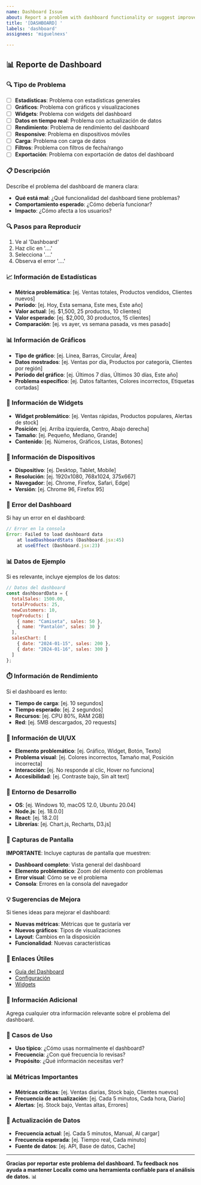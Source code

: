 ```yaml
---
name: Dashboard Issue
about: Report a problem with dashboard functionality or suggest improvements
title: '[DASHBOARD] '
labels: 'dashboard'
assignees: 'miguelnexs'

---
```


## 📊 Reporte de Dashboard

### 🔍 Tipo de Problema

- [ ] **Estadísticas**: Problema con estadísticas generales
- [ ] **Gráficos**: Problema con gráficos y visualizaciones
- [ ] **Widgets**: Problema con widgets del dashboard
- [ ] **Datos en tiempo real**: Problema con actualización de datos
- [ ] **Rendimiento**: Problema de rendimiento del dashboard
- [ ] **Responsive**: Problema en dispositivos móviles
- [ ] **Carga**: Problema con carga de datos
- [ ] **Filtros**: Problema con filtros de fecha/rango
- [ ] **Exportación**: Problema con exportación de datos del dashboard

### 📋 Descripción

Describe el problema del dashboard de manera clara:

- **Qué está mal**: ¿Qué funcionalidad del dashboard tiene problemas?
- **Comportamiento esperado**: ¿Cómo debería funcionar?
- **Impacto**: ¿Cómo afecta a los usuarios?

### 🔍 Pasos para Reproducir

1. Ve al 'Dashboard'
2. Haz clic en '....'
3. Selecciona '....'
4. Observa el error '....'

### 📈 Información de Estadísticas

- **Métrica problemática**: [ej. Ventas totales, Productos vendidos, Clientes nuevos]
- **Período**: [ej. Hoy, Esta semana, Este mes, Este año]
- **Valor actual**: [ej. $1,500, 25 productos, 10 clientes]
- **Valor esperado**: [ej. $2,000, 30 productos, 15 clientes]
- **Comparación**: [ej. vs ayer, vs semana pasada, vs mes pasado]

### 📊 Información de Gráficos

- **Tipo de gráfico**: [ej. Línea, Barras, Circular, Área]
- **Datos mostrados**: [ej. Ventas por día, Productos por categoría, Clientes por región]
- **Período del gráfico**: [ej. Últimos 7 días, Últimos 30 días, Este año]
- **Problema específico**: [ej. Datos faltantes, Colores incorrectos, Etiquetas cortadas]

### 🎯 Información de Widgets

- **Widget problemático**: [ej. Ventas rápidas, Productos populares, Alertas de stock]
- **Posición**: [ej. Arriba izquierda, Centro, Abajo derecha]
- **Tamaño**: [ej. Pequeño, Mediano, Grande]
- **Contenido**: [ej. Números, Gráficos, Listas, Botones]

### 📱 Información de Dispositivos

- **Dispositivo**: [ej. Desktop, Tablet, Mobile]
- **Resolución**: [ej. 1920x1080, 768x1024, 375x667]
- **Navegador**: [ej. Chrome, Firefox, Safari, Edge]
- **Versión**: [ej. Chrome 96, Firefox 95]

### 🐛 Error del Dashboard

Si hay un error en el dashboard:

```javascript
// Error en la consola
Error: Failed to load dashboard data
    at loadDashboardStats (Dashboard.jsx:45)
    at useEffect (Dashboard.jsx:23)
```

### 📊 Datos de Ejemplo

Si es relevante, incluye ejemplos de los datos:

```javascript
// Datos del dashboard
const dashboardData = {
  totalSales: 1500.00,
  totalProducts: 25,
  newCustomers: 10,
  topProducts: [
    { name: "Camiseta", sales: 50 },
    { name: "Pantalón", sales: 30 }
  ],
  salesChart: [
    { date: "2024-01-15", sales: 200 },
    { date: "2024-01-16", sales: 300 }
  ]
};
```

### ⏱️ Información de Rendimiento

Si el dashboard es lento:

- **Tiempo de carga**: [ej. 10 segundos]
- **Tiempo esperado**: [ej. 2 segundos]
- **Recursos**: [ej. CPU 80%, RAM 2GB]
- **Red**: [ej. 5MB descargados, 20 requests]

### 🎨 Información de UI/UX

- **Elemento problemático**: [ej. Gráfico, Widget, Botón, Texto]
- **Problema visual**: [ej. Colores incorrectos, Tamaño mal, Posición incorrecta]
- **Interacción**: [ej. No responde al clic, Hover no funciona]
- **Accesibilidad**: [ej. Contraste bajo, Sin alt text]

### 🔧 Entorno de Desarrollo

- **OS**: [ej. Windows 10, macOS 12.0, Ubuntu 20.04]
- **Node.js**: [ej. 18.0.0]
- **React**: [ej. 18.2.0]
- **Librerías**: [ej. Chart.js, Recharts, D3.js]

### 📸 Capturas de Pantalla

**IMPORTANTE**: Incluye capturas de pantalla que muestren:

- **Dashboard completo**: Vista general del dashboard
- **Elemento problemático**: Zoom del elemento con problemas
- **Error visual**: Cómo se ve el problema
- **Consola**: Errores en la consola del navegador

### 💡 Sugerencias de Mejora

Si tienes ideas para mejorar el dashboard:

- **Nuevas métricas**: Métricas que te gustaría ver
- **Nuevos gráficos**: Tipos de visualizaciones
- **Layout**: Cambios en la disposición
- **Funcionalidad**: Nuevas características

### 🔗 Enlaces Útiles

- [Guía del Dashboard](https://github.com/miguelnexs/localix/wiki/dashboard)
- [Configuración](https://github.com/miguelnexs/localix/wiki/dashboard-config)
- [Widgets](https://github.com/miguelnexs/localix/wiki/dashboard-widgets)

### 📝 Información Adicional

Agrega cualquier otra información relevante sobre el problema del dashboard.

### 🎯 Casos de Uso

- **Uso típico**: ¿Cómo usas normalmente el dashboard?
- **Frecuencia**: ¿Con qué frecuencia lo revisas?
- **Propósito**: ¿Qué información necesitas ver?

### 📊 Métricas Importantes

- **Métricas críticas**: [ej. Ventas diarias, Stock bajo, Clientes nuevos]
- **Frecuencia de actualización**: [ej. Cada 5 minutos, Cada hora, Diario]
- **Alertas**: [ej. Stock bajo, Ventas altas, Errores]

### 🔄 Actualización de Datos

- **Frecuencia actual**: [ej. Cada 5 minutos, Manual, Al cargar]
- **Frecuencia esperada**: [ej. Tiempo real, Cada minuto]
- **Fuente de datos**: [ej. API, Base de datos, Cache]

---

**Gracias por reportar este problema del dashboard. Tu feedback nos ayuda a mantener Localix como una herramienta confiable para el análisis de datos.** 📊
